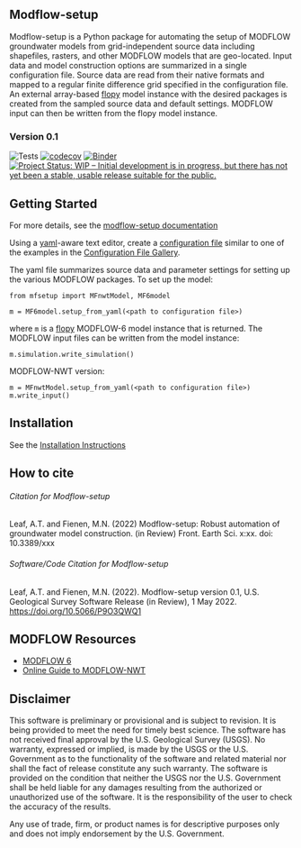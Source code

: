 
Modflow-setup
-----------------------------------------------
Modflow-setup is a Python package for automating the setup of MODFLOW groundwater models from grid-independent source data including shapefiles, rasters, and other MODFLOW models that are geo-located. Input data and model construction options are summarized in a single configuration file. Source data are read from their native formats and mapped to a regular finite difference grid specified in the configuration file. An external array-based [flopy](https://github.com/modflowpy/flopy) model instance with the desired packages is created from the sampled source data and default settings. MODFLOW input can then be written from the flopy model instance.


### Version 0.1
![Tests](https://github.com/aleaf/modflow-setup/workflows/Tests/badge.svg)
[![codecov](https://codecov.io/gh/aleaf/modflow-setup/branch/master/graph/badge.svg)](https://codecov.io/gh/aleaf/modflow-setup)
[![Binder](https://mybinder.org/badge_logo.svg)](https://mybinder.org/v2/gh/aleaf/modflow-setup/develop?urlpath=lab/tree/examples)
[![Project Status: WIP – Initial development is in progress, but there has not yet been a stable, usable release suitable for the public.](https://www.repostatus.org/badges/latest/wip.svg)](https://www.repostatus.org/#wip)





Getting Started
-----------------------------------------------
For more details, see the [modflow-setup documentation](https://aleaf.github.io/modflow-setup/)

Using a [yaml](https://en.wikipedia.org/wiki/YAML)-aware text editor, create a [configuration file](https://aleaf.github.io/modflow-setup/latest/config-file.html) similar to one of the examples in the [Configuration File Gallery](https://aleaf.github.io/modflow-setup/latest/config-file-gallery.html).

The yaml file summarizes source data and parameter settings for setting up the various MODFLOW packages. To set up the model:

```
from mfsetup import MFnwtModel, MF6model

m = MF6model.setup_from_yaml(<path to configuration file>)
```
where `m` is a [flopy](https://github.com/modflowpy/flopy) MODFLOW-6 model instance that is returned. The MODFLOW input files can be written from the model instance:

```
m.simulation.write_simulation()
```

MODFLOW-NWT version:

```
m = MFnwtModel.setup_from_yaml(<path to configuration file>)
m.write_input()
```

Installation
-----------------------------------------------
See the [Installation Instructions](https://aleaf.github.io/modflow-setup/latest/installation.html)


How to cite
-----------------------------------------------
###### Citation for Modflow-setup
Leaf, A.T. and Fienen, M.N. (2022) Modflow-setup: Robust automation of groundwater model construction. (in Review) Front. Earth Sci. x:xx. doi: 10.3389/xxx

###### Software/Code Citation for Modflow-setup
Leaf, A.T. and Fienen, M.N. (2022). Modflow-setup version 0.1, U.S. Geological Survey Software Release (in Review), 1 May 2022. https://doi.org/10.5066/P9O3QWQ1

MODFLOW Resources
-----------------------------------------------

+ [MODFLOW 6](https://www.usgs.gov/software/modflow-6-usgs-modular-hydrologic-model)
+ [Online Guide to MODFLOW-NWT](https://water.usgs.gov/ogw/modflow-nwt/MODFLOW-NWT-Guide/)


Disclaimer
----------

This software is preliminary or provisional and is subject to revision. It is
being provided to meet the need for timely best science. The software has not
received final approval by the U.S. Geological Survey (USGS). No warranty,
expressed or implied, is made by the USGS or the U.S. Government as to the
functionality of the software and related material nor shall the fact of release
constitute any such warranty. The software is provided on the condition that
neither the USGS nor the U.S. Government shall be held liable for any damages
resulting from the authorized or unauthorized use of the software. It is the responsibility of the user to check the accuracy of the results.

Any use of trade, firm, or product names is for descriptive purposes only and does not imply endorsement by the U.S. Government.
